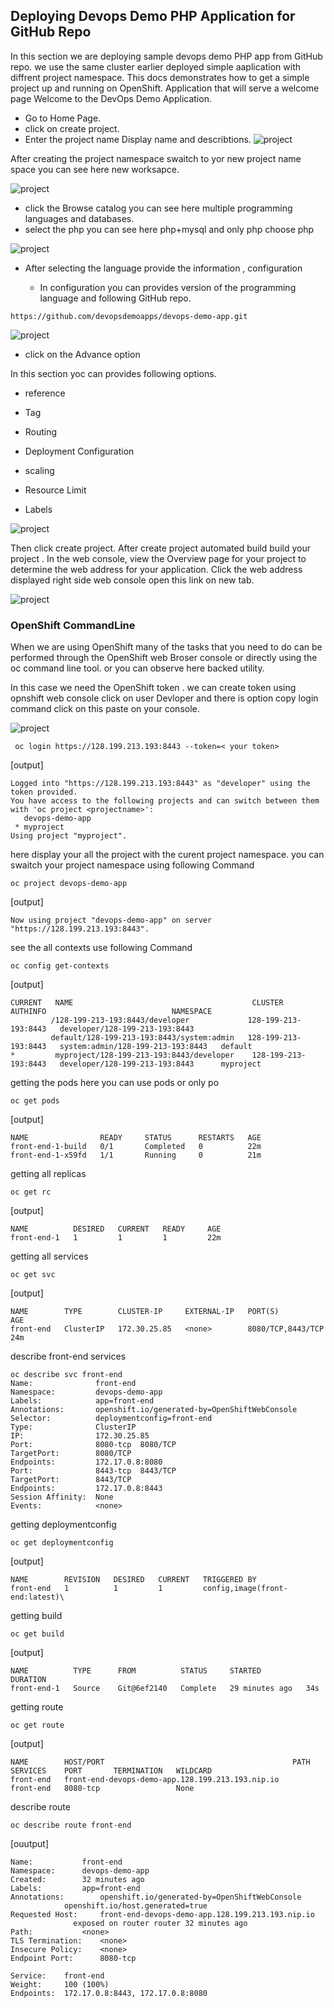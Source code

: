 ## Deploying Devops Demo PHP Application for GitHub Repo
In this section we are deploying sample devops demo PHP app from GitHub repo.
we use the same cluster earlier deployed simple aaplication with diffrent project namespace.
This docs demonstrates how to get a simple project up and running on OpenShift. Application that will serve a welcome page Welcome to the DevOps Demo Application.

* Go to Home Page.
* click on create project.
* Enter the project name Display name and describtions.
![project](images/php1.png)

After creating the project namespace swaitch to yor new project name space you can see here new worksapce.

![project](images/php2.png)

* click the Browse catalog you can see here multiple programming languages and databases.
* select the php you can see here php+mysql and only php choose php

![project](images/php3.png)

* After selecting the language provide the information ,
configuration

   * In configuration you can provides version of the programming language and following GitHub repo.

```
https://github.com/devopsdemoapps/devops-demo-app.git
```
![project](images/php4.png)

* click on the Advance option

In this section yoc can provides following options.
* reference

* Tag

* Routing

* Deployment Configuration

* scaling

* Resource Limit

* Labels

![project](images/php5.png)

 Then click create project. After create project automated build build your project .
 In the web console, view the Overview page for your project to determine the web address for your application. Click the web address displayed right side web console open this link on new tab.

 ![project](images/php10.png)


 ### OpenShift CommandLine
 When we are using OpenShift many of the tasks that you need to do can be performed through the OpenShift web Broser console or directly using the oc command line tool. or you can observe here backed utility.

 In this case we need the OpenShift token . we can create token using opnshift web console click on user Devloper and there is option copy login command click on this paste on your console.

 ![project](images/php7.png)

 ```
  oc login https://128.199.213.193:8443 --token=< your token>
 ```
 [output]
 ```
 Logged into "https://128.199.213.193:8443" as "developer" using the token provided.
You have access to the following projects and can switch between them with 'oc project <projectname>':
    devops-demo-app
  * myproject
Using project "myproject".
 ```
 here display your all the project with the curent project namespace.
you can swaitch your project namespace using following Command
```
oc project devops-demo-app
```
[output]
```
Now using project "devops-demo-app" on server "https://128.199.213.193:8443".
```
see the all contexts use following Command
```
oc config get-contexts
```
 [output]
 ```
 CURRENT   NAME                                        CLUSTER                AUTHINFO                            NAMESPACE
          /128-199-213-193:8443/developer             128-199-213-193:8443   developer/128-199-213-193:8443      
          default/128-199-213-193:8443/system:admin   128-199-213-193:8443   system:admin/128-199-213-193:8443   default
*         myproject/128-199-213-193:8443/developer    128-199-213-193:8443   developer/128-199-213-193:8443      myproject
 ```
 getting the pods here you can use pods or only po
 ```
 oc get pods
 ```
 [output]
 ```
 NAME                READY     STATUS      RESTARTS   AGE
front-end-1-build   0/1       Completed   0          22m
front-end-1-x59fd   1/1       Running     0          21m
 ```
 getting all replicas
 ```
 oc get rc
 ```
 [output]
 ```
 NAME          DESIRED   CURRENT   READY     AGE
front-end-1   1         1         1         22m
 ```
 getting all services
 ```
 oc get svc
 ```
 [output]
 ```
 NAME        TYPE        CLUSTER-IP     EXTERNAL-IP   PORT(S)             AGE
front-end   ClusterIP   172.30.25.85   <none>        8080/TCP,8443/TCP   24m
 ```
 describe front-end services
 ```
 oc describe svc front-end
Name:              front-end
Namespace:         devops-demo-app
Labels:            app=front-end
Annotations:       openshift.io/generated-by=OpenShiftWebConsole
Selector:          deploymentconfig=front-end
Type:              ClusterIP
IP:                172.30.25.85
Port:              8080-tcp  8080/TCP
TargetPort:        8080/TCP
Endpoints:         172.17.0.8:8080
Port:              8443-tcp  8443/TCP
TargetPort:        8443/TCP
Endpoints:         172.17.0.8:8443
Session Affinity:  None
Events:            <none>
 ```
 getting deploymentconfig
 ```
 oc get deploymentconfig
 ```
[output]
```
NAME        REVISION   DESIRED   CURRENT   TRIGGERED BY
front-end   1          1         1         config,image(front-end:latest)\

```
getting build
```
oc get build
```
[output]
```
NAME          TYPE      FROM          STATUS     STARTED          DURATION
front-end-1   Source    Git@6ef2140   Complete   29 minutes ago   34s

```
getting route
```
oc get route
```
[output]
```
NAME        HOST/PORT                                          PATH      SERVICES    PORT       TERMINATION   WILDCARD
front-end   front-end-devops-demo-app.128.199.213.193.nip.io             front-end   8080-tcp                 None
```
describe route
```
oc describe route front-end
```
[ouutput]
```
Name:			front-end
Namespace:		devops-demo-app
Created:		32 minutes ago
Labels:			app=front-end
Annotations:		openshift.io/generated-by=OpenShiftWebConsole
			openshift.io/host.generated=true
Requested Host:		front-end-devops-demo-app.128.199.213.193.nip.io
			  exposed on router router 32 minutes ago
Path:			<none>
TLS Termination:	<none>
Insecure Policy:	<none>
Endpoint Port:		8080-tcp

Service:	front-end
Weight:		100 (100%)
Endpoints:	172.17.0.8:8443, 172.17.0.8:8080

```
